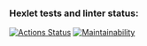 ### Hexlet tests and linter status:
[![Actions Status](https://github.com/PaulVeir/frontend-project-44/workflows/hexlet-check/badge.svg)](https://github.com/PaulVeir/frontend-project-44/actions)
[![Maintainability](https://api.codeclimate.com/v1/badges/34057d9a0013eccadd3f/maintainability)](https://codeclimate.com/github/PaulVeir/frontend-project-44/maintainability)
